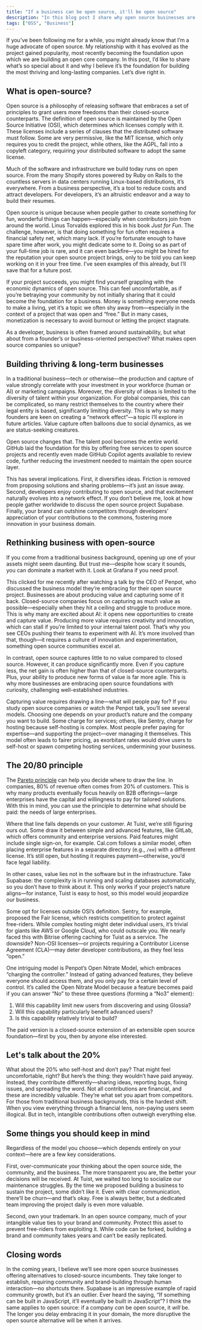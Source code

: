 ```yaml
---
title: "If a business can be open source, it'll be open source"
description: "In this blog post I share why open source businesses are the most thriving and long-lasting companies."
tags: ["OSS", "Business"]
---
```


If you’ve been following me for a while, you might already know that I’m a huge advocate of open source. My relationship with it has evolved as the project gained popularity, most recently becoming the foundation upon which we are building an open core company. In this post, I’d like to share what’s so special about it and why I believe it’s the foundation for building the most thriving and long-lasting companies. Let’s dive right in.

## What is open-source?

Open source is a philosophy of releasing software that embraces a set of principles to grant users more freedoms than their closed-source counterparts. The definition of open source is maintained by the Open Source Initiative (OSI), which determines which licenses comply with it. These licenses include a series of clauses that the distributed software must follow. Some are very permissive, like the MIT license, which only requires you to credit the project, while others, like the AGPL, fall into a copyleft category, requiring your distributed software to adopt the same license.

Much of the software and infrastructure we build today runs on open source. From the many Shopify stores powered by Ruby on Rails to the countless servers in data centers running Linux-based distributions, it’s everywhere. From a business perspective, it’s a tool to reduce costs and attract developers. For developers, it’s an altruistic endeavor and a way to build their resumes.

Open source is unique because when people gather to create something for fun, wonderful things can happen—especially when contributors join from around the world. Linus Torvalds explored this in his book *Just for Fun*. The challenge, however, is that doing something for fun often requires a financial safety net, which many lack. If you’re fortunate enough to have spare time after work, you might dedicate some to it. Doing so as part of your full-time job is rare, and it can even backfire—you might be hired for the reputation your open source project brings, only to be told you can keep working on it in your free time. I’ve seen examples of this already, but I’ll save that for a future post.

If your project succeeds, you might find yourself grappling with the economic dynamics of open source. This can feel uncomfortable, as if you’re betraying your community by not initially sharing that it could become the foundation for a business. Money is something everyone needs to make a living, yet it’s a topic we often shy away from—especially in the context of a project that was open and “free.” But in many cases, monetization is necessary to avoid burnout or letting the project stagnate.

As a developer, business is often framed around sustainability, but what about from a founder’s or business-oriented perspective? What makes open source companies so unique?

## Building thriving & long-term businesses

In a traditional business—tech or otherwise—the production and capture of value strongly correlate with your investment in your workforce (human or AI) or marketing campaigns. Moreover, the diversity of ideas is limited to the diversity of talent within your organization. For global companies, this can be complicated, so many restrict themselves to the country where their legal entity is based, significantly limiting diversity. This is why so many founders are keen on creating a “network effect”—a topic I’ll explore in future articles. Value capture often balloons due to social dynamics, as we are status-seeking creatures.

Open source changes that. The talent pool becomes the entire world. GitHub laid the foundation for this by offering free services to open source projects and recently even made GitHub Copilot agents available to review code, further reducing the investment needed to maintain the open source layer.

This has several implications. First, it diversifies ideas. Friction is removed from proposing solutions and sharing problems—it’s just an issue away. Second, developers enjoy contributing to open source, and that excitement naturally evolves into a network effect. If you don’t believe me, look at how people gather worldwide to discuss the open source project Supabase. Finally, your brand can outshine competitors through developers’ appreciation of your contributions to the commons, fostering more innovation in your business domain.

## Rethinking business with open-source

If you come from a traditional business background, opening up one of your assets might seem daunting. But trust me—despite how scary it sounds, you can dominate a market with it. Look at Grafana if you need proof.

This clicked for me recently after watching a talk by the CEO of Penpot, who discussed the business model they’re embracing for their open source project. Businesses are about producing value and capturing some of it back. Closed-source companies focus on capturing as much value as possible—especially when they hit a ceiling and struggle to produce more. This is why many are excited about AI: it opens new opportunities to create and capture value. Producing more value requires creativity and innovation, which can stall if you’re limited to your internal talent pool. That’s why you see CEOs pushing their teams to experiment with AI. It’s more involved than that, though—it requires a culture of innovation and experimentation, something open source communities excel at.

In contrast, open source captures little to no value compared to closed source. However, it can produce significantly more. Even if you capture less, the net gain is often higher than that of closed-source counterparts. Plus, your ability to produce new forms of value is far more agile. This is why more businesses are embracing open source foundations with curiosity, challenging well-established industries.

Capturing value requires drawing a line—what will people pay for? If you study open source companies or watch the Penpot talk, you’ll see several models. Choosing one depends on your product’s nature and the company you want to build. Some charge for services; others, like Sentry, charge for hosting because self-hosting is complex. Most people prefer paying for expertise—and supporting the project—over managing it themselves. This model often leads to fairer pricing, as exorbitant rates would drive users to self-host or spawn competing hosting services, undermining your business.

## The 20/80 principle

The [Pareto principle](https://en.wikipedia.org/wiki/Pareto_principle) can help you decide where to draw the line. In companies, 80% of revenue often comes from 20% of customers. This is why many products eventually focus heavily on B2B offerings—large enterprises have the capital and willingness to pay for tailored solutions. With this in mind, you can use the principle to determine what should be paid: the needs of large enterprises.

Where that line falls depends on your customer. At Tuist, we’re still figuring ours out. Some draw it between simple and advanced features, like GitLab, which offers community and enterprise versions. Paid features might include single sign-on, for example. Cal.com follows a similar model, often placing enterprise features in a separate directory (e.g., `/ee`) with a different license. It’s still open, but hosting it requires payment—otherwise, you’d face legal liability.

In other cases, value lies not in the software but in the infrastructure. Take Supabase: the complexity is in running and scaling databases automatically, so you don’t have to think about it. This only works if your project’s nature aligns—for instance, Tuist is easy to host, so this model would jeopardize our business.

Some opt for licenses outside OSI’s definition. Sentry, for example, proposed the Fair license, which restricts competition to protect against free-riders. While complex hosting might deter individual users, it’s trivial for giants like AWS or Google Cloud, who could outscale you. We nearly faced this with Bitrise offering caching for Tuist as a service. The downside? Non-OSI licenses—or projects requiring a Contributor License Agreement (CLA)—may deter developer contributions, as they feel less “open.”

One intriguing model is Penpot’s Open Nitrate Model, which embraces “charging the controller.” Instead of gating advanced features, they believe everyone should access them, and you only pay for a certain level of control. It’s called the Open Nitrate Model because a feature becomes paid if you can answer “No” to these three questions (forming a “No3” element):

1. Will this capability limit new users from discovering and using Glossia?
2. Will this capability particularly benefit advanced users?
3. Is this capability relatively trivial to build?

The paid version is a closed-source extension of an extensible open source foundation—first by you, then by anyone else interested.

## Let's talk about the 20%

What about the 20% who self-host and don’t pay? That might feel uncomfortable, right? But here’s the thing: they wouldn’t have paid anyway. Instead, they contribute differently—sharing ideas, reporting bugs, fixing issues, and spreading the word. Not all contributions are financial, and these are incredibly valuable. They’re what set you apart from competitors. For those from traditional business backgrounds, this is the hardest shift. When you view everything through a financial lens, non-paying users seem illogical. But in tech, intangible contributions often outweigh everything else.

## Some things you should keep in mind

Regardless of the model you choose—which depends entirely on your context—here are a few key considerations.

First, over-communicate your thinking about the open source side, the community, and the business. The more transparent you are, the better your decisions will be received. At Tuist, we waited too long to socialize our maintenance struggles. By the time we proposed building a business to sustain the project, some didn’t like it. Even with clear communication, there’ll be churn—and that’s okay. Free is always better, but a dedicated team improving the project daily is even more valuable.

Second, own your trademark. In an open source company, much of your intangible value ties to your brand and community. Protect this asset to prevent free-riders from exploiting it. While code can be forked, building a brand and community takes years and can’t be easily replicated.

## Closing words

In the coming years, I believe we’ll see more open source businesses offering alternatives to closed-source incumbents. They take longer to establish, requiring community and brand-building through human interaction—no shortcuts there. Supabase is an impressive example of rapid community growth, but it’s an outlier. Ever heard the saying, “If something can be built in JavaScript, it’ll eventually be built in JavaScript”? I think the same applies to open source: if a company *can* be open source, it *will* be. The longer you delay embracing it in your domain, the more disruptive the open source alternative will be when it arrives.
